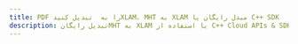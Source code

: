 ---title: PDF را به  تبدیل کنیدXLAM، MHT به XLAM مبدل رایگان یا C++ SDKdescription: تبدیل رایگانMHT به XLAM با استفاده از C++ Cloud APIs & SDK همچنین اسناد PDF را در Cloud ایجاد، ویرایش و رندر کنید.---